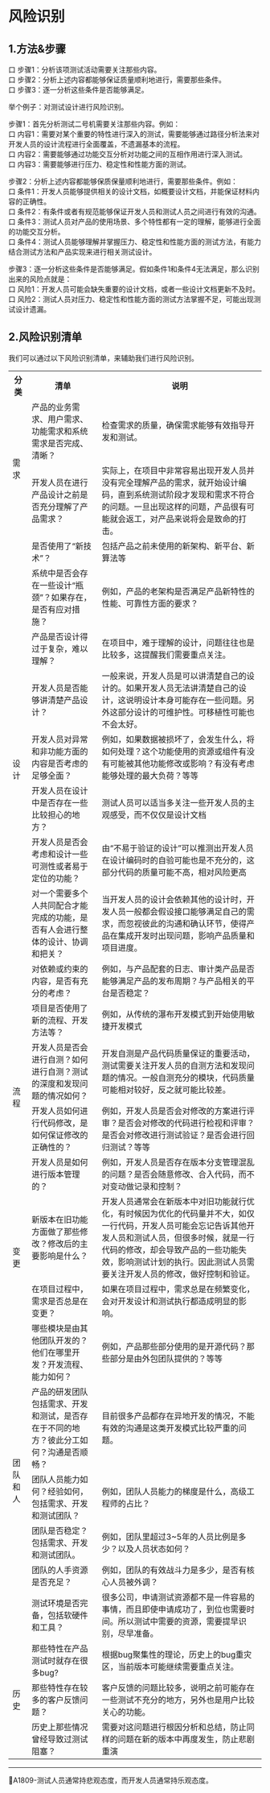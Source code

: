# 风险识别


## 1.方法&步骤

口 步骤1：分析该项测试活动需要关注那些内容。</br>
口 步骤2：分析上述内容都能够保证质量顺利地进行，需要那些条件。</br>
口 步骤3：逐一分析这些条件是否能够满足。</br>

举个例子：对测试设计进行风险识别。

步骤1：首先分析测试二号机需要关注那些内容。例如：</br>
口 内容1：需要对某个重要的特性进行深入的测试，需要能够通过路径分析法来对开发人员的设计流程进行全面覆盖，不遗漏基本的流程。</br>
口 内容2：需要能够通过功能交互分析对功能之间的互相作用进行深入测试。</br>
口 内容3：需要能够进行压力、稳定性和性能方面的测试。</br>

步骤2：分析上述内容都能够保质保量顺利地进行，需要那些条件。例如：</br>
口 条件1：开发人员能够提供相关的设计文档，如概要设计文档，并能保证材料内容的正确性。</br>
口 条件2：有条件或者有规范能够保证开发人员和测试人员之间进行有效的沟通。</br>
口 条件3：测试人员对产品的使用场景、多个特性都有一定的理解，能够进行全面的功能交互分析。</br>
口 条件4：测试人员能够理解并掌握压力、稳定性和性能方面的测试方法，有能力结合测试方法和产品实现来进行相关测试设计。</br>

步骤3：逐一分析这些条件是否能够满足。假如条件1和条件4无法满足，那么识别出来的风险点就是：</br>
口 风险1：开发人员可能会缺失重要的设计文档，或者一些设计文档更新不及时。</br>
口 风险2：测试人员对压力、稳定性和性能方面的测试方法掌握不足，可能出现测试设计遗漏。</br>

## 2.风险识别清单
我们可以通过以下风险识别清单，来辅助我们进行风险识别。

<table>
	<tr>
		<th>分类</th>
		<th>清单</th>
		<th>说明</th>
	</tr>
	<tr>
		<td rowspan="2">需求</td>
		<td>产品的业务需求、用户需求、功能需求和系统需求是否完成、清晰？</td>
		<td>检查需求的质量，确保需求能够有效指导开发和测试。</td>
	</tr>
	<tr>
		<td>开发人员在进行产品设计之前是否充分理解了产品需求？</td>
		<td>实际上，在项目中非常容易出现开发人员并没有完全理解产品的需求，就开始设计编码，直到系统测试阶段才发现和需求不符合的问题。一旦出现这样的问题，产品很有可能就会返工，对产品来说将会是致命的打击。</td>
	</tr>
	<tr>
		<td rowspan="9">设计</td>
		<td>是否使用了“新技术”？</td>
		<td>包括产品之前未使用的新架构、新平台、新算法等</td>
	</tr>
	<tr>
		<td>系统中是否会存在一些设计“瓶颈”？如果存在，是否有应对措施？</td>
		<td>例如，产品的老架构是否满足产品新特性的性能、可靠性方面的要求？</td>
	</tr>
	<tr>
		<td>产品是否设计得过于复杂，难以理解？</td>
		<td>在项目中，难于理解的设计，问题往往也是比较多，这提醒我们需要重点关注。</td>
	</tr>
	<tr>
		<td>开发人员是否能够讲清楚产品设计？</td>
		<td>一般来说，开发人员是可以讲清楚自己的设计的。如果开发人员无法讲清楚自己的设计，这说明设计本身可能存在一些问题。另外这部分设计的可维护性。可移植性可能也不会太好。</td>
	</tr>
	<tr>
		<td>开发人员对异常和非功能方面的内容是否考虑的足够全面？</td>
		<td>例如，如果数据被损坏了，会发生什么，将如何处理？这个功能使用的资源或组件有没有可能被其他功能修改或影响？有没有考虑能够处理的最大负荷？等等</td>
	</tr>
	<tr>
		<td>开发人员在设计中是否存在一些比较担心的地方？</td>
		<td>测试人员可以适当多关注一些开发人员的主观感受，而不仅仅是设计文档</td>
	</tr>
	<tr>
		<td>开发人员是否会考虑和设计一些可测性或者易于定位的功能？</td>
		<td>由“不易于验证的设计”可以推测出开发人员在设计编码时的自验可能也是不充分的，这部分代码的质量可能不高，相对风险更高</td>
	</tr>
	<tr>
		<td>对一个需要多个人共同配合才能完成的功能，是否有人会进行整体的设计、协调和把关？</td>
		<td>当开发人员的设计会依赖其他的设计时，开发人员一般都会假设接口能够满足自己的需求，而忽视彼此的沟通和确认环节，使得产品在集成开发时出现问题，影响产品质量和项目进度。</td>
	</tr>
	<tr>
		<td>对依赖或约束的内容，是否有充分的考虑？</td>
		<td>例如，与产品配套的日志、审计类产品是否能够满足产品的发布周期？与产品相关的平台是否稳定？</td>
	</tr>
	<tr>
		<td rowspan="4">流程</td>
		<td>项目是否使用了新的流程、开发方法等？</td>
		<td>例如，从传统的瀑布开发模式到开始使用敏捷开发模式</td>
	</tr>
	<tr>
		<td>开发人员是否会进行自测？如何进行自测？测试的深度和发现问题的情况如何？</td>
		<td>开发自测是产品代码质量保证的重要活动，测试需要关注开发人员的自测方法和发现问题的情况。一般自测充分的模块，代码质量可能相对较好，反之就可能比较差。</td>
	</tr>
	<tr>
		<td>开发人员如何进行代码修改，是如何保证修改的正确性的？</td>
		<td>例如，开发人员是否会对修改的方案进行评审？是否会对修改的代码进行检视和评审？是否会对修改进行测试验证？是否会进行回归测试？等等</td>
	</tr>
	<tr>
		<td>开发人员是如何进行版本管理的？</td>
		<td>例如，开发人员是否存在版本分支管理混乱的问题？是否会随意修改、合入代码，而不对变动做记录和控制？</td>
	</tr>
	<tr>
		<td rowspan="2">变更</td>
		<td>新版本在旧功能方面做了那些修改？修改后的主要影响是什么？</td>
		<td>开发人员通常会在新版本中对旧功能就行优化，有时候因为优化的代码量并不大，如仅一行代码，开发人员可能会忘记告诉其他开发人员和测试人员，但很多时候，就是一行代码的修改，却会导致产品的一些功能失效，影响测试计划的执行。因此测试人员需要关注开发人员的修改，做好控制和验证。</td>
	</tr>
	<tr>
		<td>在项目过程中，需求是否总是在变更？</td>
		<td>如果在项目过程中，需求总是在频繁变化，会对开发设计和测试执行都造成明显的影响。</td>
	</tr>
	<tr>
		<td rowspan="6">团队和人</td>
		<td>哪些模块是由其他团队开发的？他们在哪里开发？开发流程、能力如何？</td>
		<td>例如，产品那些部分使用的是开源代码？那些部分是由外包团队提供的？等等</td>
	</tr>
	<tr>
		<td>产品的研发团队包括需求、开发和测试，是否存在于不同的地方？彼此分工如何？沟通是否顺畅？</td>
		<td>目前很多产品都存在异地开发的情况，不能有效的沟通是这类开发模式比较严重的问题。</td>
	</tr>
	<tr>
		<td>团队人员能力如何？经验如何，包括需求、开发和测试团队？</td>
		<td>例如，团队人员能力的梯度是什么，高级工程师的占比？</td>
	</tr>
	<tr>
		<td>团队是否稳定？包括需求、开发和测试团队。</td>
		<td>例如，团队里超过3~5年的人员比例是多少？以及人员状态如何？</td>
	</tr>
	<tr>
		<td>团队的人手资源是否充足？</td>
		<td>例如，团队的有效战斗力是多少，是否有核心人员被外调？</td>
	</tr>
	<tr>
		<td>测试环境是否完备，包括软硬件和工具？</td>
		<td>很多公司，申请测试资源都不是一件容易的事情，而且即使申请成功了，到位也需要时间。所以测试中需要的资源，需要提早识别，尽早准备。</td>
	</tr>
	<tr>
		<td rowspan="3">历史</td>
		<td>那些特性在产品测试时就存在很多bug?</td>
		<td>根据bug聚集性的理论，历史上的bug重灾区，当前版本可能继续需要重点关注。</td>
	</tr>
	<tr>
		<td>那些特性存在较多的客户反馈问题？</td>
		<td>客户反馈的问题比较多，说明之前可能存在一些测试不充分的地方，另外也是用户比较关心的功能。</td>
	</tr>
	<tr>
		<td>历史上那些情况曾经导致过测试阻塞？</td>
		<td>需要对这问题进行根因分析和总结，防止同样的问题在新的版本中再度发生，防止悲剧重演</td>
	</tr>
</table>

* * *
:bell:A1809-测试人员通常持悲观态度，而开发人员通常持乐观态度。
